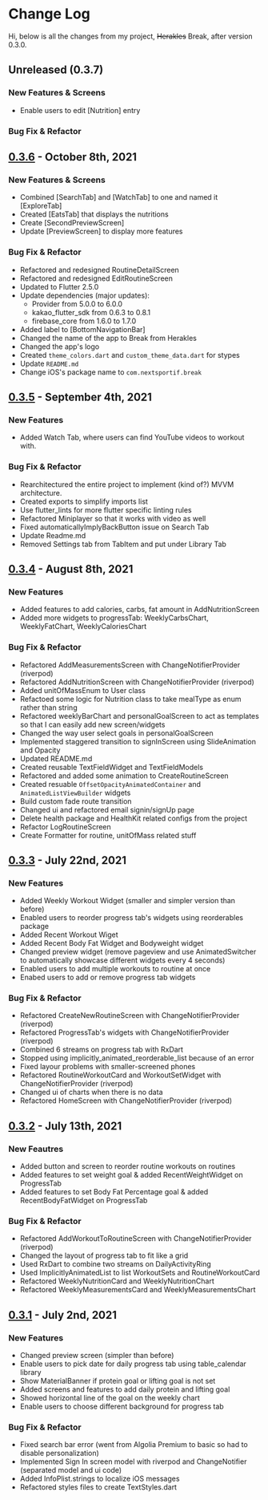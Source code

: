 # Change Log

Hi, below is all the changes from my project, ~~Herakles~~ Break, after version 0.3.0.

## Unreleased (0.3.7)
### New Features & Screens
- Enable users to edit [Nutrition] entry

### Bug Fix & Refactor

## [0.3.6] - October 8th, 2021
### New Features & Screens
- Combined [SearchTab] and [WatchTab] to one and named it [ExploreTab]
- Created [EatsTab] that displays the nutritions
- Create [SecondPreviewScreen]
- Update [PreviewScreen] to display more features

### Bug Fix & Refactor
- Refactored and redesigned RoutineDetailScreen 
- Refactored and redesigned EditRoutineScreen
- Updated to Flutter 2.5.0
- Update dependencies (major updates):
  - Provider from 5.0.0 to 6.0.0
  - kakao_flutter_sdk from 0.6.3 to 0.8.1
  - firebase_core from 1.6.0 to 1.7.0
- Added label to [BottomNavigationBar]
- Changed the name of the app to Break from Herakles
- Changed the app's logo
- Created `theme_colors.dart` and `custom_theme_data.dart` for stypes
- Update `README.md`
- Change iOS's package name to `com.nextsportif.break`  

## [0.3.5] - September 4th, 2021
### New Features
- Added Watch Tab, where users can find YouTube videos to workout with. 

### Bug Fix & Refactor
- Rearchitectured the entire project to implement (kind of?) MVVM architecture.
- Created exports to simplify imports list
- Use flutter_lints for more flutter specific linting rules
- Refactored Miniplayer so that it works with video as well
- Fixed automaticallyImplyBackButton issue on Search Tab
- Update Readme.md
- Removed Settings tab from TabItem and put under Library Tab

## [0.3.4] - August 8th, 2021
### New Features
- Added features to add calories, carbs, fat amount in AddNutritionScreen
- Added more widgets to progressTab: WeeklyCarbsChart, WeeklyFatChart, WeeklyCaloriesChart

### Bug Fix & Refactor
- Refactored AddMeasurementsScreen with ChangeNotifierProvider (riverpod)
- Refactored AddNutritionScreen with ChangeNotifierProvider (riverpod)
- Added unitOfMassEnum to User class
- Refactoed some logic for Nutrition class to take mealType as enum rather than string
- Refactored weeklyBarChart and personalGoalScreen to act as templates so that I can easily add new screen/widgets
- Changed the way user select goals in personalGoalScreen
- Implemented staggered transition to signInScreen using SlideAnimation and Opacity
- Updated README.md
- Created reusable TextFieldWidget and TextFieldModels
- Refactored and added some animation to CreateRoutineScreen
- Created resuable `OffsetOpacityAnimatedContainer` and `AnimatedListViewBuilder` widgets
- Build custom fade route transition
- Changed ui and refactored email signin/signUp page
- Delete health package and HealthKit related configs from the project
- Refactor LogRoutineScreen
- Create Formatter for routine, unitOfMass related stuff

## [0.3.3] - July 22nd, 2021
### New Features
- Added Weekly Workout Widget (smaller and simpler version than before)
- Enabled users to reorder progress tab's widgets using reorderables package
- Added Recent Workout Wiget
- Added Recent Body Fat Widget and Bodyweight widget
- Changed preview widget (remove pageview and use AnimatedSwitcher to automatically showcase different widgets every 4 seconds)
- Enabled users to add multiple workouts to routine at once
- Enabed users to add or remove progress tab widgets

### Bug Fix & Refactor
- Refactored CreateNewRoutineScreen with ChangeNotifierProvider (riverpod)
- Refactored ProgressTab's widgets with ChangeNotifierProvider (riverpod)
- Combined 6 streams on progress tab with RxDart
- Stopped using implicitly_animated_reorderable_list because of an error
- Fixed layour problems with smaller-screened phones
- Refactored RoutineWorkoutCard and WorkoutSetWidget with ChangeNotifierProvider (riverpod)
- Changed ui of charts when there is no data
- Refactored HomeScreen with ChangeNotifierProvider (riverpod) 

## [0.3.2] - July 13th, 2021
### New Feautres
- Added button and screen to reorder routine workouts on routines
- Added features to set weight goal & added RecentWeightWidget on ProgressTab
- Added features to set Body Fat Percentage goal & added RecentBodyFatWidget on ProgressTab

### Bug Fix & Refactor
- Refactored AddWorkoutToRoutineScreen with ChangeNotifierProvider (riverpod)
- Changed the layout of progress tab to fit like a grid
- Used RxDart to combine two streams on DailyActivityRing
- Used ImplicitlyAnimatedList to list WorkoutSets and RoutineWorkoutCard
- Refactored WeeklyNutritionCard and WeeklyNutritionChart
- Refactored WeeklyMeasurementsCard and WeeklyMeasurementsChart

## [0.3.1] - July 2nd, 2021
### New Features
- Changed preview screen (simpler than before)
- Enable users to pick date for daily progress tab using table_calendar library
- Show MaterialBanner if protein goal or lifting goal is not set
- Added screens and features to add daily protein and lifting goal
- Showed horizontal line of the goal on the weekly chart
- Enable users to choose different background for progress tab

### Bug Fix & Refactor
- Fixed search bar error (went from Algolia Premium to basic so had to disable personalization)
- Implemented Sign In screen model with riverpod and ChangeNotifier (separated model and ui code)
- Added InfoPlist.strings to localize iOS messages
- Refactored styles files to create TextStyles.dart

[0.3.6]: https://github.com/heeyunlee/break/compare/054a3316c3963866a36a2a6a8ea155120acbfd78..57c61659ebbd5b9743f01c7e7ef0c263888441d8
[0.3.5]: https://github.com/heeyunlee/herakless/compare/054a3316c3963866a36a2a6a8ea155120acbfd78..c308a8db5953b879f62334f6b045e489058e23f7
[0.3.4]: https://github.com/heeyunlee/herakless/compare/054a3316c3963866a36a2a6a8ea155120acbfd78..c308a8db5953b879f62334f6b045e489058e23f7
[0.3.3]: https://github.com/heeyunlee/herakless/compare/ea1d7a2abec9c652e2e508e1326df011b1ab2e8b..054a3316c3963866a36a2a6a8ea155120acbfd78
[0.3.2]: https://github.com/heeyunlee/herakless/compare/db5c6992dcc41fd9f5f11160333509e97fa42019..ea1d7a2abec9c652e2e508e1326df011b1ab2e8b
[0.3.1]: https://github.com/heeyunlee/herakless/compare/42acc8b1464d163177826bd24b6bd69e9f883173..db5c6992dcc41fd9f5f11160333509e97fa42019